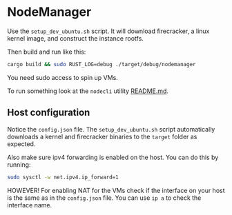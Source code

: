 # NodeManager

Use the `setup_dev_ubuntu.sh` script. It will download firecracker, a linux kernel image, and construct the instance rootfs.

Then build and run like this:
```bash
cargo build && sudo RUST_LOG=debug ./target/debug/nodemanager
```

You need sudo access to spin up VMs.

To run something look at the `nodecli` utility [README.md](../nodecli/README.md).


## Host configuration

Notice the `config.json` file. The `setup_dev_ubuntu.sh` script automatically downloads a kernel and firecracker binaries to the `target` folder as expected.

Also make sure ipv4 forwarding is enabled on the host. You can do this by running:
```bash
sudo sysctl -w net.ipv4.ip_forward=1
```

HOWEVER! For enabling NAT for the VMs check if the interface on your host is the same as in the `config.json` file.
You can use `ip a` to check the interface name.
